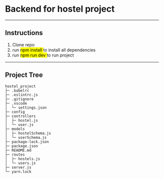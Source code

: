 # Backend for hostel project

<hr>

## Instructions

1. Clone repo
2. run <mark> npm install </mark> to install all dependencies
3. run <mark> npm run dev </mark> to run project

<hr>

## Project Tree

```
hostel_project
├─ .babelrc
├─ .eslintrc.js
├─ .gitignore
├─ .vscode
│  └─ settings.json
├─ config
├─ controllers
│  ├─ hostel.js
│  └─ user.js
├─ models
│  ├─ hostelSchema.js
│  └─ userSchema.js
├─ package-lock.json
├─ package.json
├─ README.md
├─ routes
│  ├─ hostels.js
│  └─ users.js
├─ server.js
└─ yarn.lock

```

